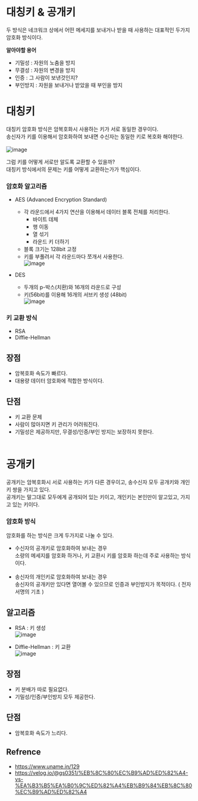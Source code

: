 # 대칭키 & 공개키

두 방식은 네크워크 상에서 어떤 메세지를 보내거나 받을 때 사용하는 대표적인 두가지 암호화 방식이다.</br>

**알아야할 용어**
- 기밀성 : 자원의 노춤을 방지 </br>
- 무결성 : 자원의 변경을 방지 </br>
- 인증 : 그 사람이 보낸것인지? </br>
- 부인방지 : 자원을 보내거나 받았을 때 부인을 방지 </br> 

# 대칭키 

대칭키 암호화 방식은 암복호화시 사용하는 키가 서로 동일한 경우이다. </br>
송신자가 키를 이용해서 암호화하여 보내면 수신자는 동일한 키로 복호화 해야한다. </br></br>
![image](https://user-images.githubusercontent.com/102718303/208462210-3751b68e-631d-4ca3-940a-646dd566cac7.png)


그럼 키를 어떻게 서로만 알도록 교환할 수 있을까? </br>
대칭키 방식에서의 문제는 키를 어떻게 교환하는가가 핵심이다. </br>

### 암호화 알고리즘
- AES (Advanced Encryption Standard)
  - 각 라운드에서 4가지 연산을 이용해서 데이터 블록 전체를 처리한다.
    - 바이트 데체
    - 행 이동
    - 열 섞기
    - 라운드 키 더하기 </br>
  - 블록 크기는 128bit 고정 </br>
  - 키를 부풀려서 각 라운드마다 쪼개서 사용한다.</br>
   ![image](https://user-images.githubusercontent.com/102718303/208461812-5cabaaf5-6a67-4bf0-8a13-52861691aa38.png) 
   
- DES
  - 두개의 p-박스(치환)와 16개의 라운드로 구성
  - 키(56bit)를 이용해 16개의 서브키 생성 (48bit) </br>
  ![image](https://user-images.githubusercontent.com/102718303/208465367-c36e5f96-f46b-4b97-a52a-c72f654fba1e.png)


### 키 교환 방식
- RSA
- Diffie-Hellman </br>

## 장점
- 암복호화 속도가 빠르다. </br>
- 대용량 데이터 암호화에 적합한 방식이다. </br>

## 단점
- 키 교환 문제 </br>
- 사람이 많아지면 키 관리가 어려워진다. </br>
- 기밀성은 제공하지만, 무결성/인증/부인 방지는 보장하지 못한다. </br></br>

# 공개키

공개키는 암복호화시 서로 사용하는 키가 다른 경우이고, 송수신자 모두 공개키와 개인키 쌍을 가지고 있다. </br>
공개키는 말그대로 모두에게 공개되어 있는 키이고, 개인키는 본인만이 알고있고, 가지고 있는 키이다. </br>

### 암호화 방식
암호화를 하는 방식은 크게 두가지로 나눌 수 있다. </br>
- 수신자의 공개키로 암호화하여 보내는 경우 </br>
소량의 메세지를 암호화 하거나, 키 교환시 키를 암호화 하는데 주로 사용하는 방식이다. </br></br>
- 송신자의 개인키로 암호화하여 보내는 경우 </br>
송신자의 공개키만 있다면 열어볼 수 있으므로 인증과 부인방지가 목적이다. ( 전자 서명의 기초 ) </br>

## 알고리즘
- RSA : 키 생성 </br>
![image](https://user-images.githubusercontent.com/102718303/208467825-a3641ee5-c20c-4c65-a583-6b502182c03c.png)

- Diffie-Hellman : 키 교환 </br>
![image](https://user-images.githubusercontent.com/102718303/208468623-3efae7b0-dbba-404c-b38d-21fe3c9bc0a7.png)



## 장점
- 키 분배가 따로 필요없다. </br>
- 기밀성/인증/부인방지 모두 제공한다.</br>

## 단점
- 암복호화 속도가 느리다. </br>


## Refrence
- https://www.uname.in/129
- https://velog.io/@gs0351/%EB%8C%80%EC%B9%AD%ED%82%A4-vs-%EA%B3%B5%EA%B0%9C%ED%82%A4%EB%B9%84%EB%8C%80%EC%B9%AD%ED%82%A4


